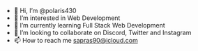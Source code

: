 - 👋 Hi, I’m @polaris430
- 👀 I’m interested in Web Development
- 🌱 I’m currently learning Full Stack Web Development
- 💞️ I’m looking to collaborate on Discord, Twitter and Instagram
- 📫 How to reach me sapras90@icloud.com

<!---
polaris430/polaris430 is a ✨ special ✨ repository because its `README.md` (this file) appears on your GitHub profile.
You can click the Preview link to take a look at your changes.
--->

